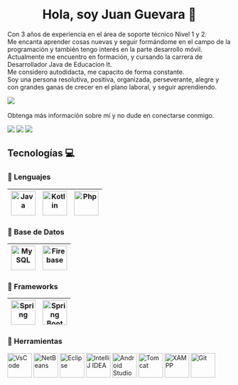 <div align="center">
<h1 align="center">Hola, soy Juan Guevara</a> 👋</h1>
</div>
<p>
Con 3 años de experiencia en el área de soporte técnico Nivel 1 y 2.</a> <br>
Me encanta aprender cosas nuevas y seguir formándome en el campo de la programación y también tengo interés en la parte desarrollo móvil.<br> 
Actualmente me encuentro en formación, y cursando la carrera de Desarrollador Java de Educacion It.</a><br>
Me considero autodidacta, me capacito de forma constante.</a><br>
Soy una persona resolutiva, positiva, organizada, perseverante, alegre y con grandes ganas de crecer en el plano laboral, y seguir aprendiendo.
<p>
<img src="https://res.cloudinary.com/gueca/image/upload/v1697214165/1612645062587_dwlors.jpg">
<br> <br>
Obtenga más información sobre mí y no dude en conectarse conmigo.
</p>
<p>
  <a target="_blank" href="mailto:juang0978@gmail.com"><img src="https://img.shields.io/badge/-Gmail-D14836?style=for-the-badge&logo=Gmail&logoColor=white"></img></a> 
  <a target="_blank" href="www.linkedin.com/in/juan-guevara-"><img src="https://img.shields.io/badge/-LinkedIn-0077B5?style=for-the-badge&logo=Linkedin&logoColor=white"></img></a> 
  <a target="_blank" href="#"><img src="https://img.shields.io/badge/Sitio%20Web%20Personal-A22846?style=for-the-badge&logo=./images/usuario.png"></img></a>
</p>

## Tecnologías 💻

### :speech_balloon: Lenguajes

| <img alt="Java" title="Java" width="55px" src="https://res.cloudinary.com/gueca/image/upload/v1697218303/java_olwb0f.png"> | <img alt="Kotlin" title="Kotlin" width="55px" src="https://res.cloudinary.com/gueca/image/upload/v1697219013/kotlin-logo-30C1970B05-seeklogo.com_ntni04.png"> | <img title="Php" alt="Php" width="55px" src="https://res.cloudinary.com/gueca/image/upload/v1697218302/php_vjuj0m.png"> | 
| ----------------------------------------------------------------------------------------------------------------------------------------------------- | ------------------------------------------------------------------------------------------------------------------------------------------------------------------------------------------------- | ----------------------------------------------------------------------------------------------------------------------------- | 

### :floppy_disk: Base de Datos

| <img alt="MySQL" title="MySQL" width="55px" src="https://res.cloudinary.com/gueca/image/upload/v1697218301/mysql_lcd6la.png"> | <img alt="Firebase" title="Firebase" width="55px" src="https://res.cloudinary.com/gueca/image/upload/v1697218300/icons8-firebase-480_ngmsnw.png"> | 
| ----------------------------------------------------------------------------------------------------------------------------------------------------- | ------------------------------------------------------------------------------------------------------------------------------------------------------------------------------------------------- | 

### 🤙 Frameworks

| <img alt="Spring" title="Spring" width="55px" src="https://res.cloudinary.com/gueca/image/upload/v1697218298/icons8-spring-boot-480_lcni5e.png"> | <img alt="Spring Boot" title="Spring Boot" width="55px" src="https://res.cloudinary.com/gueca/image/upload/v1697220270/pngaaa.com-2459546_ahalri.png"> | 
| ----------------------------------------------------------------------------------------------------------------------------------------------------- | ------------------------------------------------------------------------------------------------------------------------------------------------------------------------------------------------- | 

### :wrench: Herramientas

<img alt="VsCode" title="VsCode" width="55px" src="https://res.cloudinary.com/gueca/image/upload/v1697218294/icons8-visual-studio-code-2019-480_h8w381.png"> <img alt="NetBeans" title="NetBeans" width="55px" src="https://res.cloudinary.com/gueca/image/upload/v1697218296/icons8-apache-netbeans-480_htghsf.png">  <img title="Eclipse" alt="Eclipse" width="55px" src="https://res.cloudinary.com/gueca/image/upload/v1697218292/pngwing.com_dot6vm.png">  <img title="IntelliJ IDEA" alt="IntelliJ IDEA" width="55px" src="https://res.cloudinary.com/gueca/image/upload/v1697218299/icons8-intellij-idea-480_xbonsy.png">  <img alt="Android Studio" title="Android Studio" width="55px" src="https://res.cloudinary.com/gueca/image/upload/v1697219020/android-studio-logo-1EE788C6EC-seeklogo.com_t41hei.png">  <img alt="Tomcat" title="Tomcat" width="55px" src="https://res.cloudinary.com/gueca/image/upload/v1697218293/icons8-tomcat-480_k4hpfq.png">  <img alt="XAMPP" title="XAMPP" width="55px" src="https://res.cloudinary.com/gueca/image/upload/v1697218293/96018_xampp_icon_vffpgl.png">  <img alt="Git" title="Git" width="55px" src="https://res.cloudinary.com/gueca/image/upload/v1697218297/icons8-git-480_bpjsdt.png"> 

<br>
